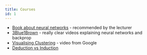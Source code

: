 ```yaml
---
title: Courses
id: 1
---
```


- [Book about neural networks](http://neuralnetworksanddeeplearning.com/chap1.html) - recommended by the lecturer
- [3Blue1Brown](https://www.youtube.com/watch?v=aircAruvnKk&list=PLZHQObOWTQDNU6R1_67000Dx_ZCJB-3pi) - really clear videos explaining neural networks and backprop
- [Visualising Clustering](https://www.youtube.com/watch?v=wvsE8jm1GzE) - video from Google
- [Deduction vs Induction](https://www.youtube.com/watch?v=iRcNQkWNWNk)
